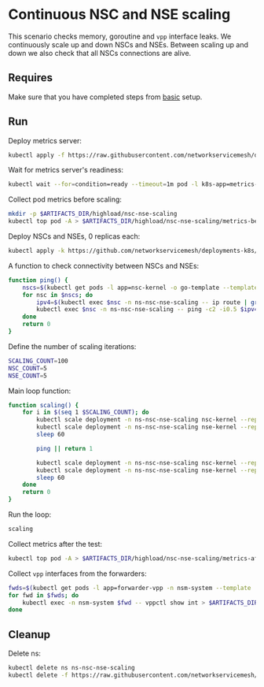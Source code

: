 # Continuous NSC and NSE scaling

This scenario checks memory, goroutine and `vpp` interface leaks. We continuously scale up and down NSCs and NSEs.
Between scaling up and down we also check that all NSCs connections are alive. 

## Requires

Make sure that you have completed steps from [basic](../../basic) setup.

## Run

Deploy metrics server:
```bash
kubectl apply -f https://raw.githubusercontent.com/networkservicemesh/deployments-k8s/4b42afefaf090a724f79767ed6b3f2d61643a726/examples/highload/nsc-nse-scaling/metrics-server.yaml
```

Wait for metrics server's readiness:
```bash
kubectl wait --for=condition=ready --timeout=1m pod -l k8s-app=metrics-server -n kube-system
```

Collect pod metrics before scaling:
```bash
mkdir -p $ARTIFACTS_DIR/highload/nsc-nse-scaling
kubectl top pod -A > $ARTIFACTS_DIR/highload/nsc-nse-scaling/metrics-before
```

Deploy NSCs and NSEs, 0 replicas each:
```bash
kubectl apply -k https://github.com/networkservicemesh/deployments-k8s/examples/highload/nsc-nse-scaling?ref=4b42afefaf090a724f79767ed6b3f2d61643a726
```

A function to check connectivity between NSCs and NSEs:
```bash
function ping() {
    nscs=$(kubectl get pods -l app=nsc-kernel -o go-template --template="{{range .items}}{{.metadata.name}} {{end}}" -n ns-nsc-nse-scaling)
    for nsc in $nscs; do
        ipv4=$(kubectl exec $nsc -n ns-nsc-nse-scaling -- ip route | grep -Eo '172\.16\.0\.[0-9]{1,3}')
        kubectl exec $nsc -n ns-nsc-nse-scaling -- ping -c2 -i0.5 $ipv4 || return 1
    done
    return 0
}
```

Define the number of scaling iterations:
```bash
SCALING_COUNT=100
NSC_COUNT=5
NSE_COUNT=5
```

Main loop function:
```bash
function scaling() {
    for i in $(seq 1 $SCALING_COUNT); do
        kubectl scale deployment -n ns-nsc-nse-scaling nsc-kernel --replicas=$NSC_COUNT
        kubectl scale deployment -n ns-nsc-nse-scaling nse-kernel --replicas=$NSE_COUNT
        sleep 60

        ping || return 1

        kubectl scale deployment -n ns-nsc-nse-scaling nsc-kernel --replicas=0
        kubectl scale deployment -n ns-nsc-nse-scaling nse-kernel --replicas=0
        sleep 60
    done
    return 0
}
```


Run the loop:
```bash
scaling
```

Collect metrics after the test:
```bash
kubectl top pod -A > $ARTIFACTS_DIR/highload/nsc-nse-scaling/metrics-after
```

Collect `vpp` interfaces from the forwarders:
```bash
fwds=$(kubectl get pods -l app=forwarder-vpp -n nsm-system --template '{{range .items}}{{.metadata.name}}{{"\n"}}{{end}}')
for fwd in $fwds; do
    kubectl exec -n nsm-system $fwd -- vppctl show int > $ARTIFACTS_DIR/highload/nsc-nse-scaling/$fwd-ifaces
done
```

## Cleanup

Delete ns:
```bash
kubectl delete ns ns-nsc-nse-scaling
kubectl delete -f https://raw.githubusercontent.com/networkservicemesh/deployments-k8s/4b42afefaf090a724f79767ed6b3f2d61643a726/examples/highload/nsc-nse-scaling/metrics-server.yaml
```

